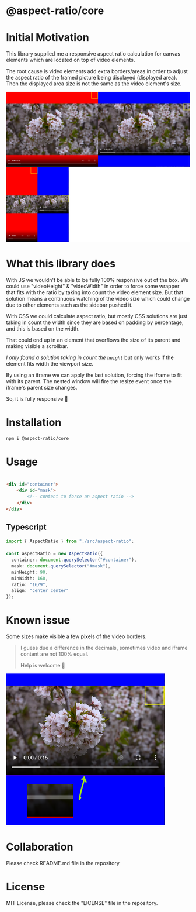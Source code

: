 # @aspect-ratio/core

# Initial Motivation

This library supplied me a responsive aspect ratio calculation for canvas elements which are located on top of video elements.

The root cause is video elements add extra borders/areas in order to adjust the aspect ratio of the framed picture being displayed (displayed area).
Then the displayed area size is not the same as the video element's size.


![demo](./demo.png)

# What this library does

With JS we wouldn't be able to be fully 100% responsive out of the box. 
We could use "videoHeight" & "videoWidth" in order to force some wrapper that fits with the ratio by taking into count the video element size.
But that solution means a continuous watching of the video size which could change due to other elements such as the sidebar pushed it.


With CSS we could calculate aspect ratio, but mostly CSS solutions are just taking in count the width since they are based on padding by percentage, and this is based on the width.

That could end up in an element that overflows the size of its parent and making visible a scrollbar.

*I only found a solution taking in count the `height`* but only works if the element fits width the viewport size.

By using an iframe we can apply the last solution, forcing the iframe to fit with its parent. 
The nested window will fire the resize event once the iframe's parent size changes.

So, it is fully responsive 🚀


# Installation

```
npm i @aspect-ratio/core
```

# Usage


```html

<div id="container">
	<div id="mask">
		<!-- content to force an aspect ratio -->
	</div>
</div>

```

## Typescript

```typescript
import { AspectRatio } from "./src/aspect-ratio";

const aspectRatio = new AspectRatio({
  container: document.querySelector("#container"),
  mask: document.querySelector("#mask"),
  minHeight: 90,
  minWidth: 160,
  ratio: "16/9",
  align: "center center"
});

```
# Known issue 

Some sizes make visible a few pixels of the video borders.

> I guess due a difference in the decimals, sometimes video and iframe content are not 100% equal. 
>
> Help is welcome 🚀 

![demo](./issue.png)

# Collaboration
Please check README.md file in the repository


# License 

MIT License, please check the "LICENSE" file in the repository.